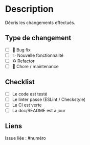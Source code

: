# Description
Décris les changements effectués.

## Type de changement
- [ ] 🐞 Bug fix
- [ ] ✨ Nouvelle fonctionnalité
- [ ] ♻️ Refactor
- [ ] 🧹 Chore / maintenance

## Checklist
- [ ] Le code est testé
- [ ] Le linter passe (ESLint / Checkstyle)
- [ ] La CI est verte
- [ ] La doc/README est à jour

## Liens
Issue liée : #numéro
